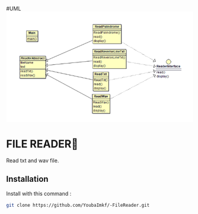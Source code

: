 #UML
 ![diagram](FileReaderUML.png)

# FILE READER💾

Read txt and wav file.


## Installation

Install with this command :

```bash
git clone https://github.com/YoubaImkf/-FileReader.git
```

